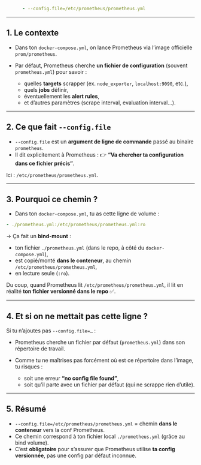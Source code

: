 
```yaml
      - --config.file=/etc/prometheus/prometheus.yml
```

---

## 1. Le contexte

* Dans ton `docker-compose.yml`, on lance Prometheus via l’image officielle `prom/prometheus`.
* Par défaut, Prometheus cherche **un fichier de configuration** (souvent `prometheus.yml`) pour savoir :

    * quelles **targets** scrapper (ex. `node_exporter`, `localhost:9090`, etc.),
    * quels **jobs** définir,
    * éventuellement les **alert rules**,
    * et d’autres paramètres (scrape interval, evaluation interval…).

---

## 2. Ce que fait `--config.file`

* `--config.file` est un **argument de ligne de commande** passé au binaire `prometheus`.
* Il dit explicitement à Prometheus :
  👉 **“Va chercher ta configuration dans ce fichier précis”**.

Ici : `/etc/prometheus/prometheus.yml`.

---

## 3. Pourquoi ce chemin ?

* Dans ton `docker-compose.yml`, tu as cette ligne de volume :

```yaml
- ./prometheus.yml:/etc/prometheus/prometheus.yml:ro
```

→ Ça fait un **bind-mount** :

* ton fichier `./prometheus.yml` (dans le repo, à côté du `docker-compose.yml`),
* est copié/monté **dans le conteneur**, au chemin `/etc/prometheus/prometheus.yml`,
* en lecture seule (`:ro`).

Du coup, quand Prometheus lit `/etc/prometheus/prometheus.yml`, il lit en réalité **ton fichier versionné dans le repo** ✅.

---

## 4. Et si on ne mettait pas cette ligne ?

Si tu n’ajoutes pas `--config.file=…` :

* Prometheus cherche un fichier par défaut (`prometheus.yml`) dans son répertoire de travail.
* Comme tu ne maîtrises pas forcément où est ce répertoire dans l’image, tu risques :

    * soit une erreur **“no config file found”**,
    * soit qu’il parte avec un fichier par défaut (qui ne scrappe rien d’utile).

---

## 5. Résumé

* `--config.file=/etc/prometheus/prometheus.yml` = chemin **dans le conteneur** vers la conf Prometheus.
* Ce chemin correspond à ton fichier local `./prometheus.yml` (grâce au bind volume).
* C’est **obligatoire** pour s’assurer que Prometheus utilise **ta config versionnée**, pas une config par défaut inconnue.
